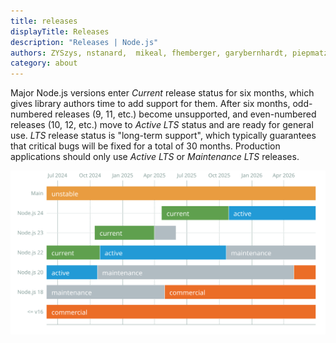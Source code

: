```yaml
---
title: releases
displayTitle: Releases
description: "Releases | Node.js"
authors: ZYSzys, nstanard,  mikeal, fhemberger, garybernhardt, piepmatz, boneskull, bjb568
category: about
---
```


Major Node.js versions enter _Current_ release status for six months, which gives library authors time to add support for them.
After six months, odd-numbered releases (9, 11, etc.) become unsupported, and even-numbered releases (10, 12, etc.) move to _Active LTS_ status and are ready for general use.
_LTS_ release status is "long-term support", which typically guarantees that critical bugs will be fixed for a total of 30 months.
Production applications should only use _Active LTS_ or _Maintenance LTS_ releases.

![Releases](https://raw.githubusercontent.com/nodejs/Release/main/schedule.svg?sanitize=true)
